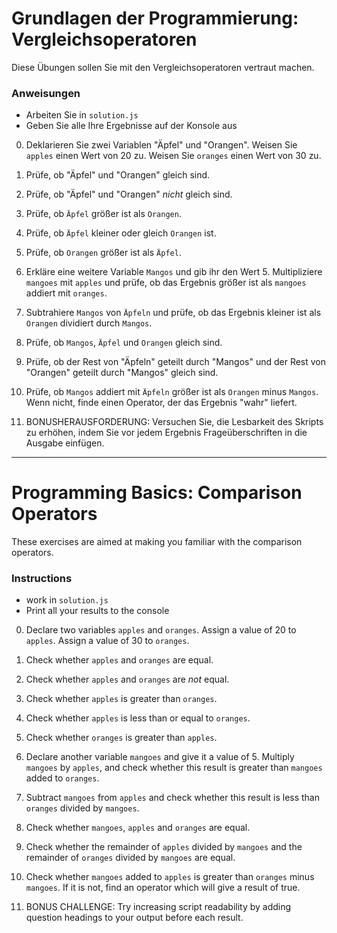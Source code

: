 # Grundlagen der Programmierung: Vergleichsoperatoren

Diese Übungen sollen Sie mit den Vergleichsoperatoren vertraut machen.

### Anweisungen
- Arbeiten Sie in `solution.js`
- Geben Sie alle Ihre Ergebnisse auf der Konsole aus

0. Deklarieren Sie zwei Variablen "Äpfel" und "Orangen". Weisen Sie `apples` einen Wert von 20 zu. Weisen Sie `oranges` einen Wert von 30 zu.

1. Prüfe, ob "Äpfel" und "Orangen" gleich sind.

2. Prüfe, ob "Äpfel" und "Orangen" *nicht* gleich sind.

3. Prüfe, ob `Äpfel` größer ist als `Orangen`.

4. Prüfe, ob `Äpfel` kleiner oder gleich `Orangen` ist.

5. Prüfe, ob `Orangen` größer ist als `Äpfel`.

6. Erkläre eine weitere Variable `Mangos` und gib ihr den Wert 5. Multipliziere `mangoes` mit `apples` und prüfe, ob das Ergebnis größer ist als `mangoes` addiert mit `oranges`.

7. Subtrahiere `Mangos` von `Äpfeln` und prüfe, ob das Ergebnis kleiner ist als `Orangen` dividiert durch `Mangos`.

8. Prüfe, ob `Mangos`, `Äpfel` und `Orangen` gleich sind.

9. Prüfe, ob der Rest von "Äpfeln" geteilt durch "Mangos" und der Rest von "Orangen" geteilt durch "Mangos" gleich sind.

10. Prüfe, ob `Mangos` addiert mit `Äpfeln` größer ist als `Orangen` minus `Mangos`. Wenn nicht, finde einen Operator, der das Ergebnis "wahr" liefert.

11. BONUSHERAUSFORDERUNG: Versuchen Sie, die Lesbarkeit des Skripts zu erhöhen, indem Sie vor jedem Ergebnis Frageüberschriften in die Ausgabe einfügen.


--------------


# Programming Basics: Comparison Operators

These exercises are aimed at making you familiar with the comparison operators.

### Instructions
- work in `solution.js`
- Print all your results to the console

0. Declare two variables `apples` and `oranges`. Assign a value of 20 to `apples`. Assign a value of 30 to `oranges`.

1. Check whether `apples` and `oranges` are equal.

2. Check whether `apples` and `oranges` are *not* equal.

3. Check whether `apples` is greater than `oranges`.

4. Check whether `apples` is less than or equal to `oranges`.

5. Check whether `oranges` is greater than `apples`.

6. Declare another variable `mangoes` and give it a value of 5. Multiply `mangoes` by `apples`, and check whether this result is greater than `mangoes` added to `oranges`.

7. Subtract `mangoes` from `apples` and check whether this result is less than `oranges` divided by `mangoes`.

8. Check whether `mangoes`, `apples` and `oranges` are equal.

9. Check whether the remainder of `apples` divided by `mangoes` and the remainder of `oranges` divided by `mangoes` are equal.

10. Check whether `mangoes` added to `apples` is greater than `oranges` minus `mangoes`. If it is not, find an operator which will give a result of true.

11. BONUS CHALLENGE: Try increasing script readability by adding question headings to your output before each result.
